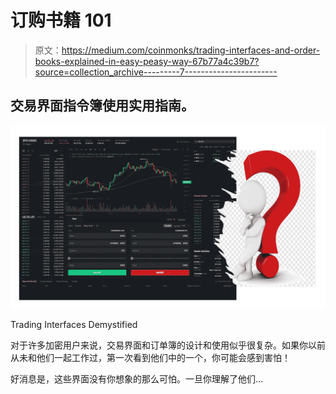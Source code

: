 # 订购书籍 101

> 原文：<https://medium.com/coinmonks/trading-interfaces-and-order-books-explained-in-easy-peasy-way-67b77a4c39b7?source=collection_archive---------7----------------------->

## 交易界面指令簿使用实用指南。

![](img/5e8c87c1216ba9a51edea1ea14b2550b.png)

Trading Interfaces Demystified

对于许多加密用户来说，交易界面和订单簿的设计和使用似乎很复杂。如果你以前从未和他们一起工作过，第一次看到他们中的一个，你可能会感到害怕！

好消息是，这些界面没有你想象的那么可怕。一旦你理解了他们…